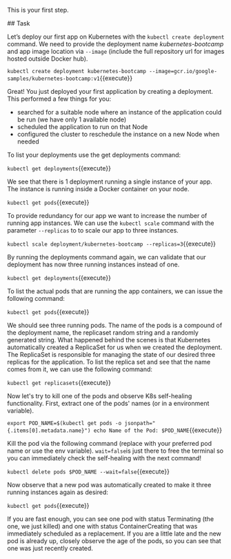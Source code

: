 This is your first step.

## Task

Let’s deploy our first app on Kubernetes with the `kubectl create deployment` command.
We need to provide the deployment name _kubernetes-bootcamp_ and app image location via `--image` (include the full repository url for images hosted outside Docker hub).

`kubectl create deployment kubernetes-bootcamp --image=gcr.io/google-samples/kubernetes-bootcamp:v1`{{execute}}

Great! You just deployed your first application by creating a deployment. This performed a few things for you:
  - searched for a suitable node where an instance of the application could be run (we have only 1 available node)
  - scheduled the application to run on that Node
  - configured the cluster to reschedule the instance on a new Node when needed

To list your deployments use the get deployments command:

`kubectl get deployments`{{execute}}

We see that there is 1 deployment running a single instance of your app. The instance is running inside a Docker container on your node.

`kubectl get pods`{{execute}}

To provide redundancy for our app we want to increase the number of running app instances. 
We can use the `kubectl scale` command with the parameter `--replicas` to to scale our app to three instances.

`kubectl scale deployment/kubernetes-bootcamp --replicas=3`{{execute}}

By running the deployments command again, we can validate that our deployment has now three running instances instead of one.

`kubectl get deployments`{{execute}}

To list the actual pods that are running the app containers, we can issue the following command:

`kubectl get pods`{{execute}}

We should see three running pods.
The name of the pods is a compound of the deployment name, the replicaset random string and a randomly generated string.
What happened behind the scenes is that Kubernetes automatically created a ReplicaSet for us when we created the deployment.
The ReplicaSet is responsible for managing the state of our desired three replicas for the application.
To list the replica set and see that the name comes from it, we can use the following command:

`kubectl get replicasets`{{execute}}

Now let's try to kill one of the pods and observe K8s self-healing functionality.
First, extract one of the pods' names (or in a environment variable).

`export POD_NAME=$(kubectl get pods -o jsonpath="{.items[0].metadata.name}")
echo Name of the Pod: $POD_NAME`{{execute}}

Kill the pod via the following command (replace with your preferred pod name or use the env variable).
`wait=false`is just there to free the terminal so you can immediately check the self-healing with the next command!

`kubectl delete pods $POD_NAME --wait=false`{{execute}}

Now observe that a new pod was automatically created to make it three running instances again as desired:

`kubectl get pods`{{execute}}

If you are fast enough, you can see one pod with status Terminating (the one, we just killed) and one with status ContainerCreating that was immediately scheduled as a replacement.
If you are a little late and the new pod is already up, closely observe the age of the pods, so you can see that one was just recently created.
